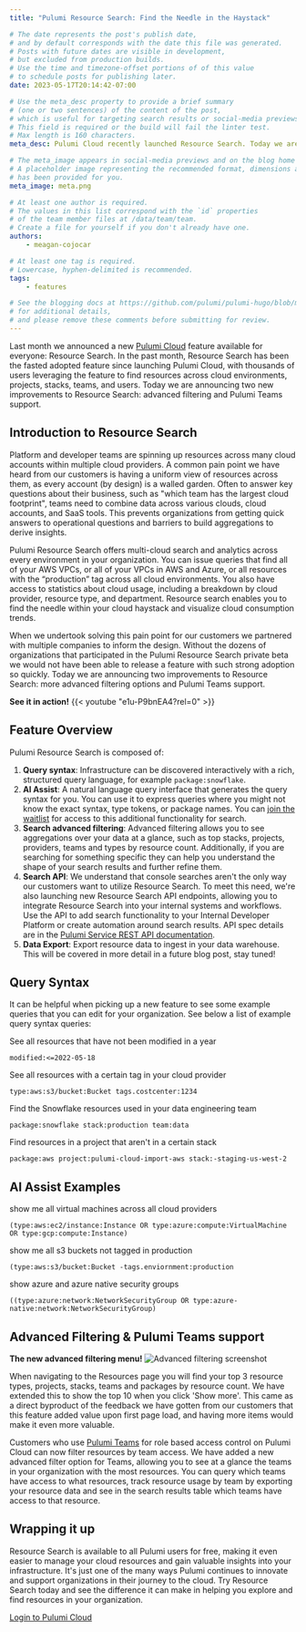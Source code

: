 ```yaml
---
title: "Pulumi Resource Search: Find the Needle in the Haystack"

# The date represents the post's publish date,
# and by default corresponds with the date this file was generated.
# Posts with future dates are visible in development,
# but excluded from production builds.
# Use the time and timezone-offset portions of of this value
# to schedule posts for publishing later.
date: 2023-05-17T20:14:42-07:00

# Use the meta_desc property to provide a brief summary
# (one or two sentences) of the content of the post,
# which is useful for targeting search results or social-media previews.
# This field is required or the build will fail the linter test.
# Max length is 160 characters.
meta_desc: Pulumi Cloud recently launched Resource Search. Today we are announcing two new improvements to the feature- advanced filtering and Pulumi Teams support. 

# The meta_image appears in social-media previews and on the blog home page.
# A placeholder image representing the recommended format, dimensions and aspect ratio
# has been provided for you.
meta_image: meta.png

# At least one author is required.
# The values in this list correspond with the `id` properties
# of the team member files at /data/team/team.
# Create a file for yourself if you don't already have one.
authors:
    - meagan-cojocar

# At least one tag is required.
# Lowercase, hyphen-delimited is recommended.
tags:
    - features

# See the blogging docs at https://github.com/pulumi/pulumi-hugo/blob/master/BLOGGING.md.
# for additional details,
# and please remove these comments before submitting for review.
---
```


Last month we announced a new [Pulumi Cloud](/product/pulumi-cloud/) feature available for everyone: Resource Search. In the past month, Resource Search has been the fasted adopted feature since launching Pulumi Cloud, with thousands of users leveraging the feature to find resources across cloud environments, projects, stacks, teams, and users. Today we are announcing two new improvements to Resource Search: advanced filtering and Pulumi Teams support.

<!--more-->
## Introduction to Resource Search

Platform and developer teams are spinning up resources across many cloud accounts within multiple cloud providers. A common pain point we have heard from our customers is having a uniform view of resources across them, as every account (by design) is a walled garden. Often to answer key questions about their business, such as "which team has the largest cloud footprint", teams need to combine data across various clouds, cloud accounts, and SaaS tools. This prevents organizations from getting quick answers to operational questions and barriers to build aggregations to derive insights.

Pulumi Resource Search offers multi-cloud search and analytics across every environment in your organization. You can issue queries that find all of your AWS VPCs, or all of your VPCs in AWS and Azure, or all resources with the “production” tag across all cloud environments. You also have access to statistics about cloud usage, including a breakdown by cloud provider, resource type, and department. Resource search enables you to find the needle within your cloud haystack and visualize cloud consumption trends.

When we undertook solving this pain point for our customers we partnered with multiple companies to inform the design. Without the dozens of organizations that participated in the Pulumi Resource Search private beta we would not have been able to release a feature with such strong adoption so quickly. Today we are announcing two improvements to Resource Search: more advanced filtering options and Pulumi Teams support.

**See it in action!**
{{< youtube "e1u-P9bnEA4?rel=0" >}}

## Feature Overview

Pulumi Resource Search is composed of:

1. **Query syntax**: Infrastructure can be discovered interactively with a rich, structured query language, for example `package:snowflake`.
2. **AI Assist**: A natural language query interface that generates the query syntax for you. You can use it to express queries where you might not know the exact syntax, type tokens, or package names. You can [join the waitlist](https://www.pulumi.com/product/private-previews/#preview-assist) for access to this additional functionality for search.
3. **Search advanced filtering**: Advanced filtering allows you to see aggregations over your data at a glance, such as top stacks, projects, providers, teams and types by resource count. Additionally, if you are searching for something specific they can help you understand the shape of your search results and further refine them.
4. **Search API**: We understand that console searches aren't the only way our customers want to utilize Resource Search. To meet this need, we're also launching new Resource Search API endpoints, allowing you to integrate Resource Search into your internal systems and workflows. Use the API to add search functionality to your Internal Developer Platform or create automation around search results. API spec details are in the [Pulumi Service REST API documentation](/docs/pulumi-cloud/cloud-rest-api/#resource-search).
5. **Data Export**: Export resource data to ingest in your data warehouse. This will be covered in more detail in a future blog post, stay tuned!

## Query Syntax

It can be helpful when picking up a new feature to see some example queries that you can edit for your organization. See below a list of example query syntax queries:

See all resources that have not been modified in a year

```modified:<=2022-05-18```

See all resources with a certain tag in your cloud provider

```type:aws:s3/bucket:Bucket tags.costcenter:1234```

Find the Snowflake resources used in your data engineering team

```package:snowflake stack:production team:data```

Find resources in a project that aren't in a certain stack

```package:aws project:pulumi-cloud-import-aws stack:-staging-us-west-2```

## AI Assist Examples

show me all virtual machines across all cloud providers

```(type:aws:ec2/instance:Instance OR type:azure:compute:VirtualMachine OR type:gcp:compute:Instance)```

show me all s3 buckets not tagged in production

```(type:aws:s3/bucket:Bucket -tags.enviornment:production```

show azure and azure native security groups

```((type:azure:network:NetworkSecurityGroup OR type:azure-native:network:NetworkSecurityGroup)```

## Advanced Filtering & Pulumi Teams support

**The new advanced filtering menu!**
![Advanced filtering screenshot](data.png)

When navigating to the Resources page you will find your top 3 resource types, projects, stacks, teams and packages by resource count. We have extended this to show the top 10 when you click 'Show more'. This came as a direct byproduct of the feedback we have gotten from our customers that this feature added value upon first page load, and having more items would make it even more valuable.

Customers who use [Pulumi Teams](/docs/pulumi-cloud/access-management/teams) for role based access control on Pulumi Cloud can now filter resources by team access. We have added a new advanced filter option for Teams, allowing you to see at a glance the teams in your organization with the most resources. You can query which teams have access to what resources, track resource usage by team by exporting your resource data and see in the search results table which teams have access to that resource.

## Wrapping it up

Resource Search is available to all Pulumi users for free, making it even easier to manage your cloud resources and gain valuable insights into your infrastructure. It's just one of the many ways Pulumi continues to innovate and support organizations in their journey to the cloud. Try Resource Search today and see the difference it can make in helping you explore and find resources in your organization.

[Login to Pulumi Cloud](https://app.pulumi.com)
